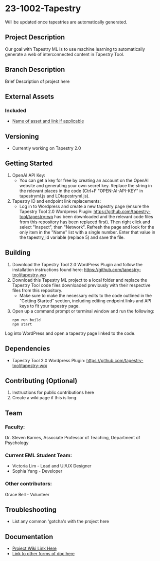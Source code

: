 # 23-1002-Tapestry

Will be updated once tapestries are automatically generated. 

## Project Description
Our goal with Tapestry ML is to use machine learning to automatically generate a web of interconnected content in Tapestry Tool. 

## Branch Description
Brief Description of project here

## External Assets

### Included
- [Name of asset and link if applicable](https://www.google.com)

## Versioning
- Currently working on Tapestry 2.0 

## Getting Started

1. OpenAI API Key:
   - You can get a key for free by creating an account on the OpenAI website and generating your own secret key. Replace the string in the relevant places in the code (Ctrl+F "OPEN-AI-API-KEY" in tapestryml.js and LOtapestryml.js).
3. Tapestry ID and endpoint link replacements:
   - Log in to Wordpress and create a new tapestry page (ensure the Tapestry Tool 2.0 Wordpress Plugin: https://github.com/tapestry-tool/tapestry-wp has been downloaded and the relevant code files from this repository has been replaced first). Then right click and select "Inspect", then "Network". Refresh the page and look for the only item in the "Name" list with a single number. Enter that value in the tapestry_id variable (replace 5) and save the file.

## Building

1. Download the Tapestry Tool 2.0 WordPress Plugin and follow the installation instructions found here: https://github.com/tapestry-tool/tapestry-wp 
2. Download this Tapestry ML project to a local folder and replace the Tapestry Tool code files downloaded previously with their respective files from this repository.
   - Make sure to make the necessary edits to the code outlined in the "Getting Started" section, including editing endpoint links and API keys to fit your tapestry page.
4. Open up a command prompt or terminal window and run the following:
   ```shell
   npm run build
   npm start
Log into WordPress and open a tapestry page linked to the code.

## Dependencies
- Tapestry Tool 2.0 Wordpress Plugin: https://github.com/tapestry-tool/tapestry-wp\

## Contributing (Optional) 

1. Instructions for public contributions here
2. Create a wiki page if this is long

## Team

### Faculty:
Dr. Steven Barnes, Associate Professor of Teaching, Department of Psychology

### Current EML Student Team:

- Victoria Lim -  Lead and UI/UX Designer
- Sophia Yang - Developer
  
### Other contributors: 
Grace Bell - Volunteer 

## Troubleshooting
- List any common 'gotcha's with the project here

## Documentation
- [Project Wiki Link Here](https://wiki.ubc.ca/Documentation:23-3002_Tapestry_Tool_ML)
- [Link to other forms of doc here]()
